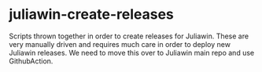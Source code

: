 # juliawin-create-releases
Scripts thrown together in order to create releases for Juliawin.
These are very manually driven and requires much care in order to deploy new Juliawin releases. We need to move this over to Juliawin main repo and use GithubAction.
